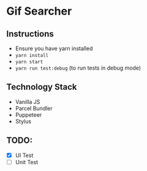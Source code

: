 # Gif Searcher

## Instructions
* Ensure you have yarn installed
* `yarn install`
* `yarn start`
* `yarn run test:debug` (to run tests in debug mode)

## Technology Stack

* Vanilla JS
* Parcel Bundler
* Puppeteer
* Stylus

## TODO:

* [x] UI Test
* [ ] Unit Test

